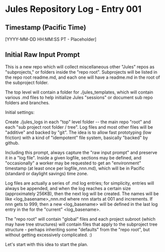 # Jules Repository Log - Entry 001

## Timestamp (Pacific Time)

[YYYY-MM-DD HH:MM:SS PT - Placeholder]

## Initial Raw Input Prompt

<issue>
This is a new repo which will collect miscellaneous other "Jules" repos as "subprojects," or folders inside the "repo root". Subprojects will be listed in the repo root readme.md, and each one will have a readme.md in the root of the subproject folder.

The top level will contain a folder for ./jules_templates, which will contain various .md files to help initialize Jules "sessions" or document sub repo folders and branches.

Initial settings:

Create ./jules_logs in each "top" level folder -- the main repo "root" and each "sub project root folder / tree". Log files and most other files will be "additive" and backed by "git". The idea is to allow fast prototyping (low friction) with a kind of "idempotent" file system, basically "backed" by github.

Including this prompt, always capture the "raw input prompt" and preserve it in a "log file". Inside a given logfile, sections may be defined, and "occasionally" a worker may be requested to get an "environment" timestamp (at least once per logfile_nnn.md), which will be in Pacific (standard or daylight savings) time zone.

Log files are actually a series of .md log entries; for simplicity, entries will always be appended, and when the log reaches a certain size (approximately 256KB), then the next log will be created. The names will be like <log_basename>_nnn.md where nnn starts at 001 and increments. If nnn gets to 999, then a new <log_basename> will be defined in the last log entry in the for the "current" <log_basename>.

The  "repo root" will contain "global" files and each project subroot (which may have tree structures) will contain files that apply to the subproject tree structure - perhaps inheriting some "defaults" from the "repo root", but without getting excessively complicated. :)

Let's start with this idea to start the plan.
</issue>
